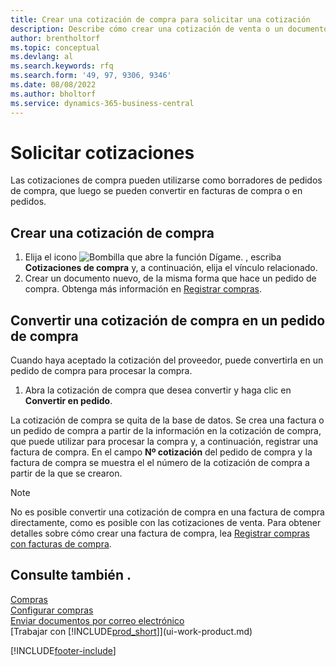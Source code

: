 ```yaml
---
title: Crear una cotización de compra para solicitar una cotización
description: Describe cómo crear una cotización de venta o un documento de solicitud de cotización (RFQ) para registrar la cotización a un cliente para vender productos con determinadas condiciones.
author: brentholtorf
ms.topic: conceptual
ms.devlang: al
ms.search.keywords: rfq
ms.search.form: '49, 97, 9306, 9346'
ms.date: 08/08/2022
ms.author: bholtorf
ms.service: dynamics-365-business-central
---
```

# <a name="request-quotes"></a>Solicitar cotizaciones

Las cotizaciones de compra pueden utilizarse como borradores de pedidos de compra, que luego se pueden convertir en facturas de compra o en pedidos.

## <a name="create-a-purchase-quote"></a>Crear una cotización de compra

1. Elija el icono ![Bombilla que abre la función Dígame.](media/ui-search/search_small.png "Dígame qué desea hacer") , escriba **Cotizaciones de compra** y, a continuación, elija el vínculo relacionado.
2. Crear un documento nuevo, de la misma forma que hace un pedido de compra. Obtenga más información en [Registrar compras](purchasing-how-record-purchases.md).

## <a name="convert-a-purchase-quote-to-a-purchase-order"></a>Convertir una cotización de compra en un pedido de compra

Cuando haya aceptado la cotización del proveedor, puede convertirla en un pedido de compra para procesar la compra.

1. Abra la cotización de compra que desea convertir y haga clic en **Convertir en pedido**.

La cotización de compra se quita de la base de datos. Se crea una factura o un pedido de compra a partir de la información en la cotización de compra, que puede utilizar para procesar la compra y, a continuación, registrar una factura de compra. En el campo **Nº cotización** del pedido de compra y la factura de compra se muestra el el número de la cotización de compra a partir de la que se crearon.

> [!NOTE]
> No es posible convertir una cotización de compra en una factura de compra directamente, como es posible con las cotizaciones de venta. Para obtener detalles sobre cómo crear una factura de compra, lea [Registrar compras con facturas de compra](purchasing-how-record-purchases.md).

## <a name="see-also"></a>Consulte también .

[Compras](purchasing-manage-purchasing.md)  
[Configurar compras](purchasing-setup-purchasing.md)  
[Enviar documentos por correo electrónico](ui-how-send-documents-email.md)  
[Trabajar con [!INCLUDE[prod_short](includes/prod_short.md)]](ui-work-product.md)  

[!INCLUDE[footer-include](includes/footer-banner.md)]
